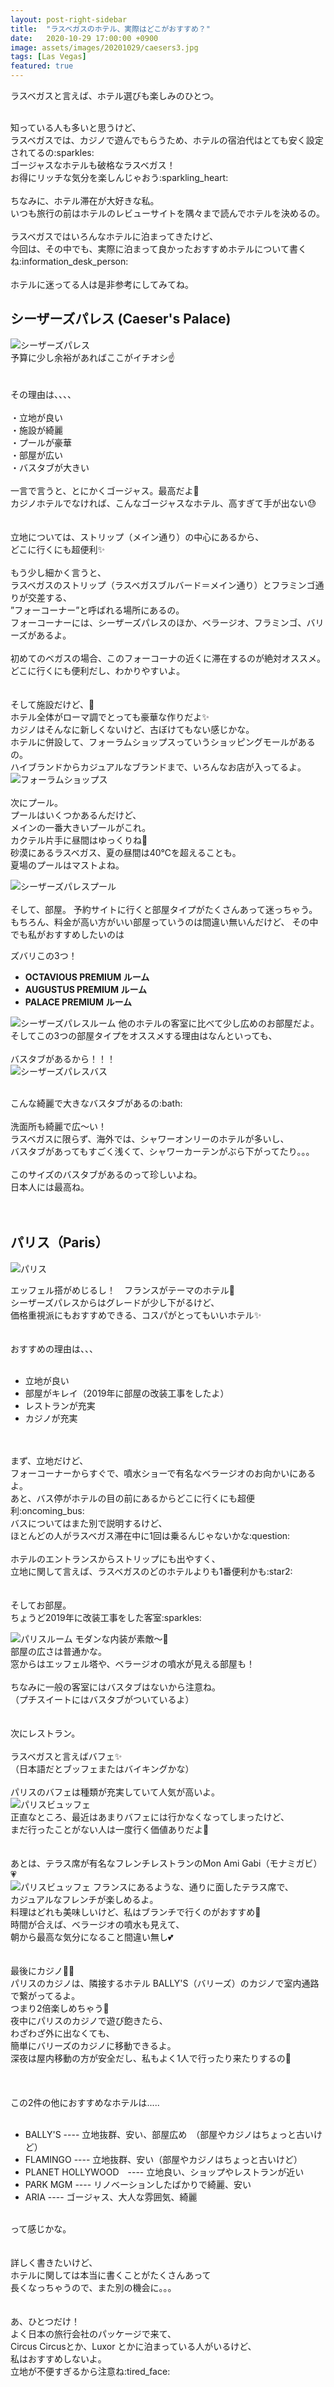```yaml
---
layout: post-right-sidebar
title:  "ラスベガスのホテル、実際はどこがおすすめ？"
date:   2020-10-29 17:00:00 +0900
image: assets/images/20201029/caesers3.jpg
tags: [Las Vegas]
featured: true
---
```


ラスベガスと言えば、ホテル選びも楽しみのひとつ。<br>
<!--more-->

<br>
知っている人も多いと思うけど、<br>
ラスベガスでは、カジノで遊んでもらうため、ホテルの宿泊代はとても安く設定されてるの:sparkles:<br>
ゴージャスなホテルも破格なラスベガス！<br>
お得にリッチな気分を楽しんじゃおう:sparkling_heart:<br>
<br>
ちなみに、ホテル滞在が大好きな私。<br>
いつも旅行の前はホテルのレビューサイトを隅々まで読んでホテルを決めるの。<br>
<br>
ラスベガスではいろんなホテルに泊まってきたけど、<br>
今回は、その中でも、実際に泊まって良かったおすすめホテルについて書くね:information_desk_person:<br>
<br>
ホテルに迷ってる人は是非参考にしてみてね。<br>

## シーザーズパレス (Caeser's Palace)
![シーザーズパレス](/assets/images/20201029/caesers1.jpg)
<br>
予算に少し余裕があればここがイチオシ:point_up:<br>
<br>
<br>
その理由は、、、、<br>
<br>
・立地が良い<br>
・施設が綺麗<br>
・プールが豪華<br>
・部屋が広い<br>
・バスタブが大きい<br>
<br>
一言で言うと、とにかくゴージャス。最高だよ:clap:<br>
カジノホテルでなければ、こんなゴージャスなホテル、高すぎて手が出ない:sweat:<br>
<br>
<br>
立地については、ストリップ（メイン通り）の中心にあるから、<br>
どこに行くにも超便利:sparkles:<br>
<br>
もう少し細かく言うと、<br>
ラスベガスのストリップ（ラスベガスブルバード＝メイン通り）とフラミンゴ通りが交差する、<br>
”フォーコーナー”と呼ばれる場所にあるの。<br>
フォーコーナーには、シーザーズパレスのほか、ベラージオ、フラミンゴ、バリーズがあるよ。<br>
<br>
初めてのベガスの場合、このフォーコーナの近くに滞在するのが絶対オススメ。<br>
どこに行くにも便利だし、わかりやすいよ。<br>
<br>
<br>
そして施設だけど、:hotel:<br>
ホテル全体がローマ調でとっても豪華な作りだよ:sparkles:<br>
カジノはそんなに新しくないけど、古ぼけてもない感じかな。<br>
ホテルに併設して、フォーラムショップスっていうショッピングモールがあるの。<br>
ハイブランドからカジュアルなブランドまで、いろんなお店が入ってるよ。<br>
![フォーラムショップス](/assets/images/20201029/caesers2.jpg)
<br>
<br>
次にプール。<br>
プールはいくつかあるんだけど、<br>
メインの一番大きいプールがこれ。<br>
カクテル片手に昼間はゆっくりね:tropical_drink:<br>
砂漠にあるラスベガス、夏の昼間は40℃を超えることも。<br>
夏場のプールはマストよね。<br>

![シーザーズパレスプール](/assets/images/20201029/caesers3.jpg)
<br>
<br>
そして、部屋。
予約サイトに行くと部屋タイプがたくさんあって迷っちゃう。
もちろん、料金が高い方がいい部屋っていうのは間違い無いんだけど、
その中でも私がおすすめしたいのは

ズバリこの3つ！<br>
 - <b>OCTAVIOUS PREMIUM ルーム</b>
 - <b>AUGUSTUS PREMIUM ルーム</b>
 - <b>PALACE PREMIUM ルーム</b>
 
 ![シーザーズパレスルーム](/assets/images/20201029/caesers4.jpg)
他のホテルの客室に比べて少し広めのお部屋だよ。<br>
そしてこの3つの部屋タイプをオススメする理由はなんといっても、<br>
 <br>
バスタブがあるから！！！<br>
 ![シーザーズパレスバス](/assets/images/20201029/caesers5.jpg)
 
<br>
こんな綺麗で大きなバスタブがあるの:bath:<br>
<br>
洗面所も綺麗で広〜い！<br>
ラスベガスに限らず、海外では、シャワーオンリーのホテルが多いし、<br>
バスタブがあってもすごく浅くて、シャワーカーテンがぶら下がってたり。。。<br>
<br>
このサイズのバスタブがあるのって珍しいよね。<br>
日本人には最高ね。<br>

<br>
<br>

## パリス（Paris）

![パリス](/assets/images/20201029/paris1.jpg)

エッフェル搭がめじるし！　フランスがテーマのホテル:tokyo_tower:<br>
シーザーズパレスからはグレードが少し下がるけど、<br>
価格重視派にもおすすめできる、コスパがとってもいいホテル:sparkles:<br>
<br>
<br>
おすすめの理由は、、、<br>
<br>
- 立地が良い<br>
- 部屋がキレイ（2019年に部屋の改装工事をしたよ）<br>
- レストランが充実<br>
- カジノが充実<br>
<br>
<br>
まず、立地だけど、<br>
フォーコーナーからすぐで、噴水ショーで有名なベラージオのお向かいにあるよ。 <br>
あと、バス停がホテルの目の前にあるからどこに行くにも超便利:oncoming_bus: <br>
バスについてはまた別で説明するけど、 <br>
ほとんどの人がラスベガス滞在中に1回は乗るんじゃないかな:question: <br>
 <br>
ホテルのエントランスからストリップにも出やすく、 <br>
立地に関して言えば、ラスベガスのどのホテルよりも1番便利かも:star2:<br>
 <br>
 <br>
そしてお部屋。 <br>
ちょうど2019年に改装工事をした客室:sparkles: <br>
 
![パリスルーム](/assets/images/20201029/paris2.jpg)
モダンな内装が素敵〜:sparkling_heart:<br>
部屋の広さは普通かな。<br>
窓からはエッフェル塔や、ベラージオの噴水が見える部屋も！<br>
<br>
ちなみに一般の客室にはバスタブはないから注意ね。<br>
（プチスイートにはバスタブがついているよ）<br>
<br>
<br>
次にレストラン。<br>
<br>
ラスベガスと言えばバフェ:sparkles:<br>
（日本語だとブッフェまたはバイキングかな）<br>
<br>
パリスのバフェは種類が充実していて人気が高いよ。<br>
![パリスビュッフェ](/assets/images/20201029/paris3.jpg)
<br>
正直なところ、最近はあまりバフェには行かなくなってしまったけど、<br>
まだ行ったことがない人は一度行く価値ありだよ:cake:<br>
<br>
<br>
あとは、テラス席が有名なフレンチレストランのMon Ami Gabi（モナミガビ）:heartpulse:<br>
![パリスビュッフェ](/assets/images/20201029/paris4.jpg)
フランスにあるような、通りに面したテラス席で、<br>
カジュアルなフレンチが楽しめるよ。<br>
料理はどれも美味しいけど、私はブランチで行くのがおすすめ:fork_and_knife:<br>
時間が合えば、ベラージオの噴水も見えて、<br>
朝から最高な気分になること間違い無し:two_hearts:<br>
<br>
<br>
最後にカジノ:slot_machine::heartbeat:<br>
パリスのカジノは、隣接するホテル BALLY'S（バリーズ）のカジノで室内通路で繋がってるよ。<br>
つまり2倍楽しめちゃう:dizzy:<br>
夜中にパリスのカジノで遊び飽きたら、<br>
わざわざ外に出なくても、<br>
簡単にバリーズのカジノに移動できるよ。<br>
深夜は屋内移動の方が安全だし、私もよく1人で行ったり来たりするの:star2:<br>
<br>
<br>
<br>
この2件の他におすすめなホテルは.....
<br>
<br>
- BALLY'S ---- 立地抜群、安い、部屋広め　（部屋やカジノはちょっと古いけど）
- FLAMINGO ---- 立地抜群、安い（部屋やカジノはちょっと古いけど）
- PLANET HOLLYWOOD　---- 立地良い、ショップやレストランが近い
- PARK MGM  ---- リノベーションしたばかりで綺麗、安い
- ARIA ---- ゴージャス、大人な雰囲気、綺麗
<br>
って感じかな。<br>
<br>
<br>
詳しく書きたいけど、<br>
ホテルに関しては本当に書くことがたくさんあって<br>
長くなっちゃうので、また別の機会に。。。<br>
<br>
<br>
あ、ひとつだけ！<br>
よく日本の旅行会社のパッケージで来て、<br>
Circus Circusとか、Luxor とかに泊まっている人がいるけど、<br>
私はおすすめしないよ。<br>
立地が不便すぎるから注意ね:tired_face:<br>
